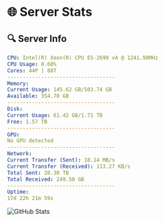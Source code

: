 # 🌐 Server Stats
## 🔍 Server Info
```yaml
CPU: Intel(R) Xeon(R) CPU E5-2699 v4 @ 1241.98MHz
CPU Usage: 0.60%
Cores: 44P | 88T
-----------------------------------
Memory:
Current Usage: 145.62 GB/503.74 GB
Available: 354.70 GB
-----------------------------------
Disk:
Current Usage: 61.42 GB/1.71 TB
Free: 1.57 TB
-----------------------------------
GPU:
No GPU detected
-----------------------------------
Network:
Current Transfer (Sent): 18.14 MB/s
Current Transfer (Received): 113.27 KB/s
Total Sent: 28.30 TB
Total Received: 249.50 GB
-----------------------------------
Uptime:
17d 22h 21m 59s
```
![GitHub Stats](https://img.shields.io/badge/Updated-2025-03-25_19:44:48-blue)
